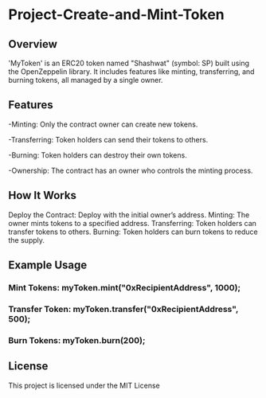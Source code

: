 # Project-Create-and-Mint-Token


## Overview
'MyToken' is an ERC20 token named "Shashwat" (symbol: SP) built using the OpenZeppelin library. It includes features like minting, transferring, and burning tokens, all managed by a single owner.


## Features
-Minting: Only the contract owner can create new tokens.

-Transferring: Token holders can send their tokens to others.

-Burning: Token holders can destroy their own tokens.

-Ownership: The contract has an owner who controls the minting process.


## How It Works
Deploy the Contract: Deploy with the initial owner’s address.
Minting: The owner mints tokens to a specified address.
Transferring: Token holders can transfer tokens to others.
Burning: Token holders can burn tokens to reduce the supply.


## Example Usage
### Mint Tokens: myToken.mint("0xRecipientAddress", 1000);
### Transfer Token: myToken.transfer("0xRecipientAddress", 500);
### Burn Tokens: myToken.burn(200);

## License
This project is licensed under the MIT License
